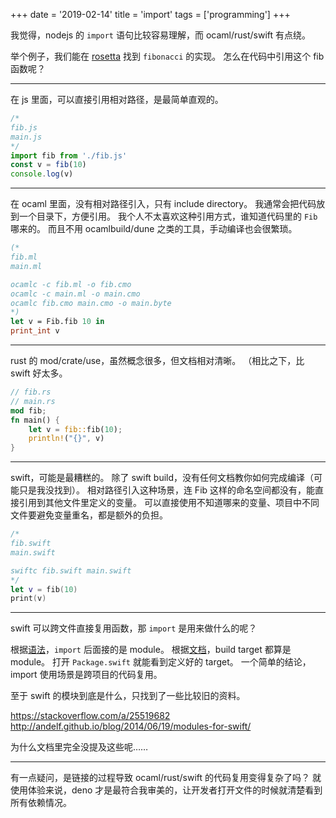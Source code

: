 +++
date = '2019-02-14'
title = 'import'
tags = ['programming']
+++

我觉得，nodejs 的 `import` 语句比较容易理解，而 ocaml/rust/swift 有点绕。

举个例子，我们能在 [rosetta](https://rosettacode.org/wiki/Fibonacci_sequence) 找到 `fibonacci` 的实现。
怎么在代码中引用这个 fib 函数呢？

---

在 js 里面，可以直接引用相对路径，是最简单直观的。

```javascript
/*
fib.js
main.js
*/
import fib from './fib.js'
const v = fib(10)
console.log(v)
```

---

在 ocaml 里面，没有相对路径引入，只有 include directory。
我通常会把代码放到一个目录下，方便引用。
我个人不太喜欢这种引用方式，谁知道代码里的 `Fib` 哪来的。
而且不用 ocamlbuild/dune 之类的工具，手动编译也会很繁琐。

```ocaml
(*
fib.ml
main.ml

ocamlc -c fib.ml -o fib.cmo
ocamlc -c main.ml -o main.cmo
ocamlc fib.cmo main.cmo -o main.byte
*)
let v = Fib.fib 10 in
print_int v
```

---

rust 的 mod/crate/use，虽然概念很多，但文档相对清晰。
（相比之下，比 swift 好太多。

```rust
// fib.rs
// main.rs
mod fib;
fn main() {
    let v = fib::fib(10);
    println!("{}", v)
}
```

---

swift，可能是最糟糕的。
除了 swift build，没有任何文档教你如何完成编译（可能只是我没找到）。
相对路径引入这种场景，连 Fib 这样的命名空间都没有，能直接引用到其他文件里定义的变量。
可以直接使用不知道哪来的变量、项目中不同文件要避免变量重名，都是额外的负担。

```swift
/*
fib.swift
main.swift

swiftc fib.swift main.swift
*/
let v = fib(10)
print(v)
```

---

swift 可以跨文件直接复用函数，那 `import` 是用来做什么的呢？

根据[语法](https://docs.swift.org/swift-book/ReferenceManual/Declarations.html#ID354)，`import` 后面接的是 module。
根据[文档](https://docs.swift.org/swift-book/LanguageGuide/AccessControl.html#ID4)，build target 都算是 module。
打开 `Package.swift` 就能看到定义好的 target。
一个简单的结论，import 使用场景是跨项目的代码复用。

至于 swift 的模块到底是什么，只找到了一些比较旧的资料。

https://stackoverflow.com/a/25519682
http://andelf.github.io/blog/2014/06/19/modules-for-swift/

为什么文档里完全没提及这些呢……

---

有一点疑问，是链接的过程导致 ocaml/rust/swift 的代码复用变得复杂了吗？
就使用体验来说，deno 才是最符合我审美的，让开发者打开文件的时候就清楚看到所有依赖情况。
